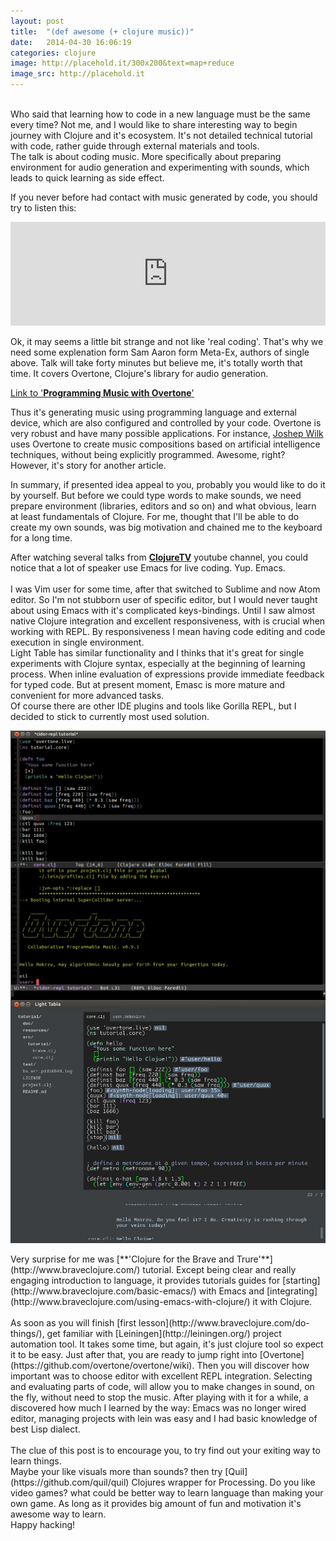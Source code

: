 ```yaml
---
layout: post
title:  "(def awesome (+ clojure music))"
date:   2014-04-30 16:06:19
categories: clojure
image: http://placehold.it/300x200&text=map+reduce
image_src: http://placehold.it
---
```


<br>
Who said that learning how to code in a new language must be the same every time?
Not me, and I would like to share interesting way to begin journey with Clojure and it's ecosystem.
It's not detailed technical tutorial with code, rather guide through external materials and tools.
<br>
The talk is about coding music. More specifically about preparing environment for audio generation and experimenting with sounds, which leads to quick learning as side effect.

If you never before had contact with music generated by code, you should try to listen this:

<iframe width="100%" height="166" scrolling="no" frameborder="no" src="https://w.soundcloud.com/player/?url=https%3A//api.soundcloud.com/tracks/125084411&amp;color=ff5500&amp;auto_play=false&amp;hide_related=false&amp;show_artwork=true"></iframe>
<br>

Ok, it may seems a little bit strange and not like 'real coding'. That's why we need some explenation form Sam Aaron form Meta-Ex, authors of single above.
Talk will take forty minutes but believe me, it's totally worth that time. It covers Overtone, Clojure's library for audio generation.

[Link to '**Programming Music with Overtone**'](http://youtu.be/imoWGsipe4k?t=1m)

Thus it's generating music using programming language and external device, which are also configured and controlled by your code.
Overtone is very robust and have many possible applications. For instance, [Joshep Wilk](https://github.com/josephwilk/musical-creativity)
uses Overtone to create music compositions based on artificial intelligence techniques, without being explicitly programmed.
Awesome, right? However, it's story for another article.

In summary, if presented idea appeal to you, probably you would like to do it by yourself.
But before we could type words to make sounds, we need prepare environment (libraries, editors and so on)
and what obvious, learn at least fundamentals of Clojure.
For me, thought that I'll be able to do create my own sounds, was big motivation and chained me to the keyboard for a long time.

After watching several talks from [**ClojureTV**](http://www.youtube.com/user/ClojureTV) youtube channel, you could notice that a lot of speaker use Emacs for live coding.
Yup. Emacs.
<br>
<br>
I was Vim user for some time, after that switched to Sublime and now Atom editor.
So I'm not stubborn user of specific editor, but I would never taught about using Emacs with it's complicated keys-bindings.
Until I saw almost native Clojure integration and excellent responsiveness, with is crucial when working with REPL.
By responsiveness I mean having code editing and code execution in single environment.
<br>
Light Table has similar functionality and I thinks that it's great for single experiments with Clojure syntax, especially at the beginning of learning process.
When inline evaluation of expressions provide immediate feedback for typed code.
But at present moment, Emasc is more mature and convenient for more advanced tasks.
<br>
Of course there are other IDE plugins and tools like Gorilla REPL, but I decided to stick to currently most used solution.

<div class="row" data-equalizer>
  <div class="large-6 columns">
    <img src="/img/my_overtone.png" class="th" data-equalizer-watch />
  </div>
  <div class="large-6 columns">
    <img src="/img/light_table.png" class="th" data-equalizer-watch />
  </div>
</div>
<br>
Very surprise for me was [**'Clojure for the Brave and Trure'**](http://www.braveclojure.com/) tutorial.
Except being clear and really engaging introduction to language,
it provides tutorials guides for [starting](http://www.braveclojure.com/basic-emacs/) with Emacs and
[integrating](http://www.braveclojure.com/using-emacs-with-clojure/) it with Clojure.
<br>
<br>
As soon as you will finish [first lesson](http://www.braveclojure.com/do-things/), get familiar with [Leiningen](http://leiningen.org/) project automation tool.
It takes some time, but again, it's just clojure tool so expect it to be easy.
Just after that, you are ready to jump right into [Overtone](https://github.com/overtone/overtone/wiki).
Then you will discover how important was to choose editor with excellent REPL integration.
Selecting and evaluating parts of code, will allow you to make changes in sound, on the fly, without need to stop the music.
After playing with it for a while, a discovered how much I learned by the way:
Emacs was no longer wired editor, managing projects with lein was easy and I had basic knowledge of best Lisp dialect.
<br>
<br>
The clue of this post is to encourage you, to try find out your exiting way to learn things.
<br>
Maybe your like visuals more than sounds? then try [Quil](https://github.com/quil/quil) Clojures wrapper for Processing.
Do you like video games? what could be better way to learn language than making your own game.
As long as it provides big amount of fun and motivation it's awesome way to learn.
<br>
Happy hacking!
